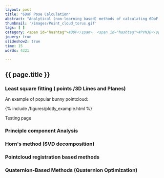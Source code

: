 ```yaml
---
layout: post
title: "6DoF Pose Calculation"
abstract: "Analytical (non-learning based) methods of calculating 6DoF pose using 3D pointclouds."
thumbnail: '/images/Point_cloud_torus.gif'
tags: [ ]
category: <span id="hashtag">#BOP</span>  <span id="hashtag">#PVN3D</span>
jquery: true
slideshow2: true
time: 15
words: 4321

---
```

## {{ page.title }}


### Least square fitting ( points /3D Lines and Planes)

An example of popular bunny pointcloud:

<a name="bunny"></a>
{% include /figures/plotly_example.html %}

Testing page

### Principle component Analysis

### Horn's method (SVD decomposition)

### Pointcloud registration based methods


### Quaternion-Based Methods (Quaternion Optimization)


